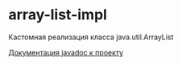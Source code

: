 # array-list-impl

Кастомная реализация класса java.util.ArrayList

[Документация javadoc к проекту](https://valentinkd3.github.io/trainee-array-list-impl/)
